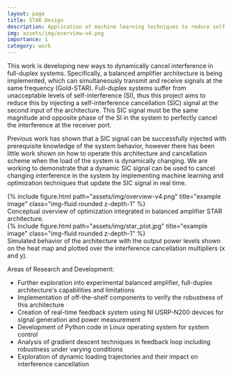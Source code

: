 ```yaml
---
layout: page
title: STAR Design
description: Application of machine learning techniques to reduce self interference in full-duplex system
img: assets/img/overview-v4.png
importance: 1
category: work
---
```

This work is developing new ways to dynamically cancel interference in full-duplex systems. Specifically, a balanced amplifier architecture is 
being implemented, which can simultaneously transmit and receive signals at the same frequency (Gold-STAR). Full-duplex systems suffer from unacceptable levels 
of self-interference (SI), thus this project aims to reduce this by injecting a self-interference cancellation (SIC) signal at the second input of the architecture.
This SIC signal must be the same magnitude and opposite phase of the SI in the system to perfectly cancel the interference at the receiver port.

Previous work has shown that a SIC signal can be successfully injected with prerequisite knowledge of the system behavior, however there has been little work shown on how to 
operate this architecture and cancellation scheme when the load of the system is dynamically changing. We are working to demonstrate that a dynamic SIC signal can be used to cancel changing interference in the system by implementing machine learning and optimization techniques that update the SIC signal in real time.

<div class="row">
    <div class="col-sm mt-3 mt-md-0">
        {% include figure.html path="assets/img/overview-v4.png" title="example image" class="img-fluid rounded z-depth-1" %}
    </div>
</div>
<div class="caption">
    Conceptual overview of optimization integrated in balanced amplifier STAR architecture.
</div>

<div class="row">
    <div class="col-3 mt-3 mt-md-1">
        {% include figure.html path="assets/img/star_plot.jpg" title="example image" class="img-fluid rounded z-depth-1" %}
    </div>
</div>
<div class="caption">
    Simulated behavior of the architecture with the output power levels shown on the heat map and plotted over the interference cancellation multipliers (x and y).
</div>

Areas of Research and Development:
<ul>
<li> Further exploration into experimental balanced amplifier, full-duplex architecture's capabilities and limitations</li>
<li>Implementation of off-the-shelf components to verify the robustness of this architecture</li>
<li>Creation of real-time feedback system using NI USRP-N200 devices for signal generation and power measurement</li>
<li>Development of Python code in Linux operating system for system control</li>
<li>Analysis of gradient descent techniques in feedback loop including robustness under varying conditions</li>
<li>Exploration of dynamic loading trajectories and their impact on interference cancellation</li>
</ul>
